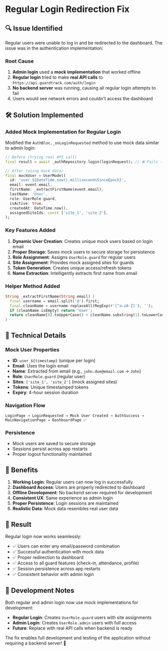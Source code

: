 # Regular Login Redirection Fix

## 🔍 **Issue Identified**

Regular users were unable to log in and be redirected to the dashboard. The issue was in the authentication implementation:

### **Root Cause**
1. **Admin login** used a **mock implementation** that worked offline
2. **Regular login** tried to make **real API calls** to `https://api.guardtrack.com/auth/login`
3. **No backend server** was running, causing all regular login attempts to fail
4. Users would see network errors and couldn't access the dashboard

## 🛠️ **Solution Implemented**

### **Added Mock Implementation for Regular Login**
Modified the `AuthBloc._onLoginRequested` method to use mock data similar to admin login:

```dart
// Before (trying real API call)
final result = await _authRepository.login(loginRequest); // ❌ Fails - no backend

// After (using mock data)
final mockUser = UserModel(
  id: 'user_${DateTime.now().millisecondsSinceEpoch}',
  email: event.email,
  firstName: _extractFirstName(event.email),
  lastName: 'User',
  role: UserRole.guard,
  isActive: true,
  createdAt: DateTime.now(),
  assignedSiteIds: const ['site_1', 'site_2'],
);
```

### **Key Features Added**

1. **Dynamic User Creation**: Creates unique mock users based on login email
2. **Proper Storage**: Saves mock users to secure storage for persistence
3. **Role Assignment**: Assigns `UserRole.guard` for regular users
4. **Site Assignment**: Provides mock assigned sites for guards
5. **Token Generation**: Creates unique access/refresh tokens
6. **Name Extraction**: Intelligently extracts first name from email

### **Helper Method Added**
```dart
String _extractFirstName(String email) {
  final username = email.split('@').first;
  final cleanName = username.replaceAll(RegExp(r'[^a-zA-Z]'), '');
  if (cleanName.isEmpty) return 'User';
  return cleanName[0].toUpperCase() + cleanName.substring(1).toLowerCase();
}
```

## 🔧 **Technical Details**

### **Mock User Properties**
- **ID**: `user_${timestamp}` (unique per login)
- **Email**: Uses the login email
- **Name**: Extracted from email (e.g., `john.doe@email.com` → `John`)
- **Role**: `UserRole.guard` (regular user)
- **Sites**: `['site_1', 'site_2']` (mock assigned sites)
- **Tokens**: Unique timestamped tokens
- **Expiry**: 4-hour session duration

### **Navigation Flow**
```
LoginPage → LoginRequested → Mock User Created → AuthSuccess → MainNavigationPage → DashboardPage ✅
```

### **Persistence**
- Mock users are saved to secure storage
- Sessions persist across app restarts
- Proper logout functionality maintained

## 🎯 **Benefits**

1. **Working Login**: Regular users can now log in successfully
2. **Dashboard Access**: Users are properly redirected to dashboard
3. **Offline Development**: No backend server required for development
4. **Consistent UX**: Same experience as admin login
5. **Proper Persistence**: Login sessions are maintained
6. **Realistic Data**: Mock data resembles real user data

## 🚀 **Result**

Regular login now works seamlessly:
- ✅ Users can enter any email/password combination
- ✅ Successful authentication with mock data
- ✅ Proper redirection to dashboard
- ✅ Access to all guard features (check-in, attendance, profile)
- ✅ Session persistence across app restarts
- ✅ Consistent behavior with admin login

## 📝 **Development Notes**

Both regular and admin login now use mock implementations for development:
- **Regular Login**: Creates `UserRole.guard` users with site assignments
- **Admin Login**: Creates `UserRole.admin` users with full access
- **Future**: Replace with real API calls when backend is ready

The fix enables full development and testing of the application without requiring a backend server! 🎉
